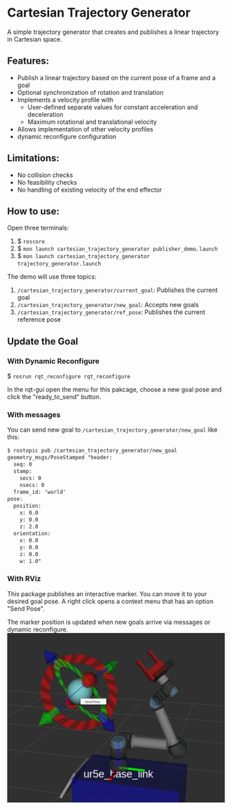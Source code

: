 # Cartesian Trajectory Generator

A simple trajectory generator that creates and publishes a linear trajectory in Cartesian space.

## Features:
- Publish a linear trajectory based on the current pose of a frame and a goal
- Optional synchronization of rotation and translation
- Implements a velocity profile with
  - User-defined separate values for constant acceleration and deceleration
  - Maximum rotational and translational velocity
- Allows implementation of other velocity profiles
- dynamic reconfigure configuration

## Limitations:
- No collision checks
- No feasibility checks
- No handling of existing velocity of the end effector

## How to use:
Open three terminals:

1. $ `roscore`
2. $ `mon launch cartesian_trajectory_generator publisher_demo.launch`
3. $ `mon launch cartesian_trajectory_generator trajectory_generator.launch`

The demo will use three topics:
1. `/cartesian_trajectory_generator/current_goal`: Publishes the current goal
2. `/cartesian_trajectory_generator/new_goal`: Accepts new goals
3. `/cartesian_trajectory_generator/ref_pose`: Publishes the current reference pose

## Update the Goal
### With Dynamic Reconfigure

$ `rosrun rqt_reconfigure rqt_reconfigure`

In the rqt-gui open the menu for this pakcage, choose a new goal pose and click the "ready_to_send" button.

### With messages
You can send new goal to `/cartesian_trajectory_generator/new_goal` like this:
```
$ rostopic pub /cartesian_trajectory_generator/new_goal geometry_msgs/PoseStamped "header:
  seq: 0
  stamp:
    secs: 0
    nsecs: 0
  frame_id: 'world'
pose:
  position:
    x: 0.0
    y: 0.0
    z: 2.0
  orientation:
    x: 0.0
    y: 0.0
    z: 0.0
    w: 1.0"
```

### With RViz
This package publishes an interactive marker. You can move it to your desired goal pose. A right click opens a context menu that has an option "Send Pose".

The marker position is updated when new goals arrive via messages or dynamic reconfigure.
![image info](./res/interactive_marker.png)